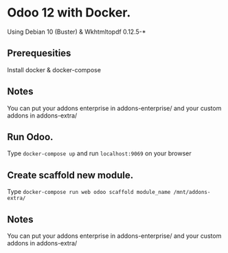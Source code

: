 # Odoo 12 with Docker.
Using Debian 10 (Buster) & Wkhtmltopdf 0.12.5-*

## Prerequesities
Install docker & docker-compose

## Notes
You can put your addons enterprise in addons-enterprise/ and your custom addons in addons-extra/

## Run Odoo.
Type `docker-compose up` and run `localhost:9069` on your browser

## Create scaffold new module.
Type `docker-compose run web odoo scaffold module_name /mnt/addons-extra/`

## Notes
You can put your addons enterprise in addons-enterprise/ and your custom addons in addons-extra/

